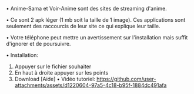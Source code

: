 • Anime-Sama et Voir-Anime sont des sites de streaming d'anime.

• Ce sont 2 apk léger (1 mb soit la taille de 1 image).
Ces applications sont seulement des raccourcis de leur site ce qui explique leur taille.

• Votre téléphone peut mettre un avertissement sur l'installation mais suffit d'ignorer et de poursuivre.

• Installation:
1. Appuyer sur le fichier souhaiter
2. En haut à droite appuyer sur les points
3. Download
[Aide]
• Vidéo tutoriel:
https://github.com/user-attachments/assets/d1220604-97a5-4c18-b95f-1884dc491afa

